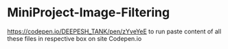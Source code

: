 # MiniProject-Image-Filtering
https://codepen.io/DEEPESH_TANK/pen/zYveYeE
to run paste content of all these files in respective box on site Codepen.io

